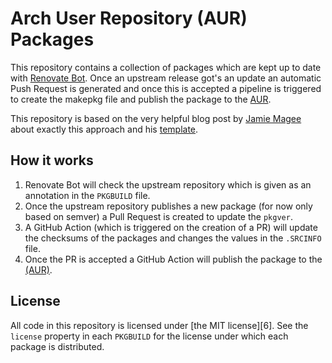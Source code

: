 # Arch User Repository (AUR) Packages

This repository contains a collection of packages which are kept up to date with [Renovate Bot][1].
Once an upstream release got's an update an automatic Push Request is generated and once this is accepted a pipeline is triggered to create the makepkg file and publish the package to the [AUR][2].

This repository is based on the very helpful blog post by [Jamie Magee][3] about exactly this approach and his [template][4].

## How it works

1. Renovate Bot will check the upstream repository which is given as an annotation in the `PKGBUILD` file.
1. Once the upstream repository publishes a new package (for now only based on semver) a Pull Request is created to update the `pkgver`.
1. A GitHub Action (which is triggered on the creation of a PR) will update the checksums of the packages and changes the values in the `.SRCINFO` file.
1. Once the PR is accepted a GitHub Action will publish the package to the [(AUR)](2).

## License

All code in this repository is licensed under [the MIT license][6].
See the `license` property in each `PKGBUILD` for the license under which each package is distributed.

[1]: https://github.com/apps/renovate
[2]: https://wiki.archlinux.org/title/Arch_User_Repository
[3]: https://github.com/jamieMagee/aur-packages
[4]: https://jamiemagee.co.uk/blog/maintaining-aur-packages-with-renovate
[5]: https://opensource.org/license/mit/
